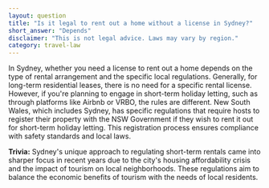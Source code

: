 ```yaml
---
layout: question
title: "Is it legal to rent out a home without a license in Sydney?"
short_answer: "Depends"
disclaimer: "This is not legal advice. Laws may vary by region."
category: travel-law
---
```

In Sydney, whether you need a license to rent out a home depends on the type of rental arrangement and the specific local regulations. Generally, for long-term residential leases, there is no need for a specific rental license. However, if you're planning to engage in short-term holiday letting, such as through platforms like Airbnb or VRBO, the rules are different. New South Wales, which includes Sydney, has specific regulations that require hosts to register their property with the NSW Government if they wish to rent it out for short-term holiday letting. This registration process ensures compliance with safety standards and local laws.

**Trivia:** Sydney's unique approach to regulating short-term rentals came into sharper focus in recent years due to the city's housing affordability crisis and the impact of tourism on local neighborhoods. These regulations aim to balance the economic benefits of tourism with the needs of local residents.
